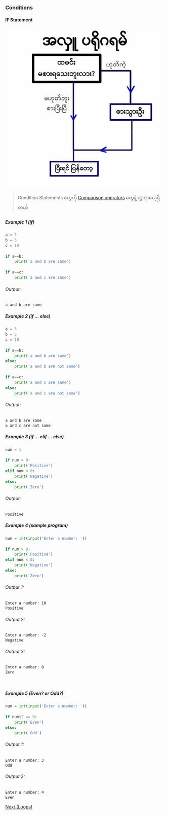 ### Conditions

#### IF Statement

![IF statement](../img/condition_diagram1.jpg)

> Condition Statements တွေကို [Comparison operators](./operators.md#comparison-operators) တွေနဲ့ တွဲသုံးလေ့ရှိတယ်

##### Example 1 (if)
```python
a = 5
b = 5
c = 10

if a==b:
	print('a and b are same')
	
if a==c:
	print('a and c are same')
```

###### Output:
```
a and b are same
```

##### Example 2 (if ... else)
```python
a = 5
b = 5
c = 10

if a==b:
	print('a and b are same')
else:
	print('a and b are not same')

if a==c:
	print('a and c are same')
else:
	print('a and c are not same')
```

###### Output:
```
a and b are same
a and c are not same
```

##### Example 3 (if ... elif ... else)
```python
num = 1

if num > 0:
	print('Positive')
elif num < 0:
	print('Negative')
else:
	print('Zero')
```

###### Output:
```
Positive
```

##### Example 4 (sample program)
```python
num = int(input('Enter a number: '))

if num > 0:
	print('Positive')
elif num < 0:
	print('Negative')
else:
	print('Zero')
```

###### Output 1:
```
Enter a number: 10
Positive
```
###### Output 2:
```
Enter a number: -2
Negative
```
###### Output 3:
```
Enter a number: 0
Zero
```

<br>

##### Example 5 (Even? or Odd?)
```python
num = int(input('Enter a number: '))

if num%2 == 0:
	print('Even')
else:
	print('Odd')
```
###### Output 1:
```
Enter a number: 3
Odd
```
###### Output 2:
```
Enter a number: 4
Even
```

[Next (Loops)](./loops.md)